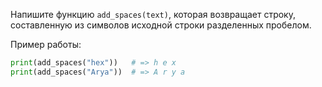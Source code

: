 Напишите функцию `add_spaces(text)`, которая возвращает строку, составленную из символов исходной строки разделенных пробелом.

Пример работы:  

```python
print(add_spaces("hex"))   # => h e x
print(add_spaces("Arya"))  # => A r y a
```

